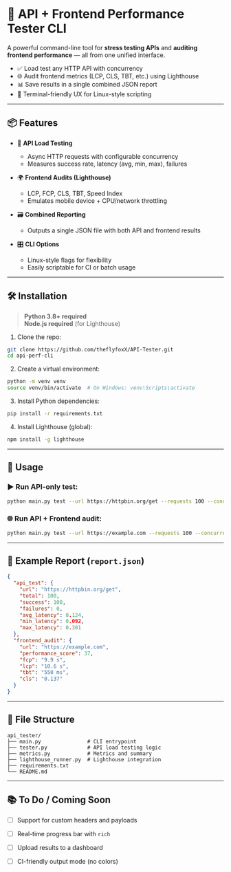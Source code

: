 

# 🚀 API + Frontend Performance Tester CLI

A powerful command-line tool for **stress testing APIs** and **auditing frontend performance** — all from one unified interface.

- ✅ Load test any HTTP API with concurrency
- 🌐 Audit frontend metrics (LCP, CLS, TBT, etc.) using Lighthouse
- 📊 Save results in a single combined JSON report
- 💄 Terminal-friendly UX for Linux-style scripting

---

## 📦 Features

- 🧪 **API Load Testing**
  - Async HTTP requests with configurable concurrency
  - Measures success rate, latency (avg, min, max), failures

- 🌍 **Frontend Audits (Lighthouse)**
  - LCP, FCP, CLS, TBT, Speed Index
  - Emulates mobile device + CPU/network throttling

- 🗃 **Combined Reporting**
  - Outputs a single JSON file with both API and frontend results

- 🎛 **CLI Options**
  - Linux-style flags for flexibility
  - Easily scriptable for CI or batch usage

---

## 🛠 Installation

> **Python 3.8+ required**  
> **Node.js required** (for Lighthouse)

1. Clone the repo:
```bash
git clone https://github.com/theflyfoxX/API-Tester.git
cd api-perf-cli
````

2. Create a virtual environment:

```bash
python -m venv venv
source venv/bin/activate  # On Windows: venv\Scripts\activate
```

3. Install Python dependencies:

```bash
pip install -r requirements.txt
```

4. Install Lighthouse (global):

```bash
npm install -g lighthouse
```

---

## 🚀 Usage

### ▶️ Run API-only test:

```bash
python main.py test --url https://httpbin.org/get --requests 100 --concurrency 10
```

### 🌐 Run API + Frontend audit:

```bash
python main.py test --url https://example.com --requests 100 --concurrency 20 --frontend --output report.json
```

---

## 📄 Example Report (`report.json`)

```json
{
  "api_test": {
    "url": "https://httpbin.org/get",
    "total": 100,
    "success": 100,
    "failures": 0,
    "avg_latency": 0.124,
    "min_latency": 0.092,
    "max_latency": 0.301
  },
  "frontend_audit": {
    "url": "https://example.com",
    "performance_score": 37,
    "fcp": "9.9 s",
    "lcp": "10.6 s",
    "tbt": "550 ms",
    "cls": "0.137"
  }
}
```

---

## 📁 File Structure

```
api_tester/
├── main.py               # CLI entrypoint
├── tester.py             # API load testing logic
├── metrics.py            # Metrics and summary
├── lighthouse_runner.py  # Lighthouse integration
├── requirements.txt
└── README.md
```

---

## 📚 To Do / Coming Soon

* [ ] Support for custom headers and payloads
* [ ] Real-time progress bar with `rich`
* [ ] Upload results to a dashboard
* [ ] CI-friendly output mode (no colors)



